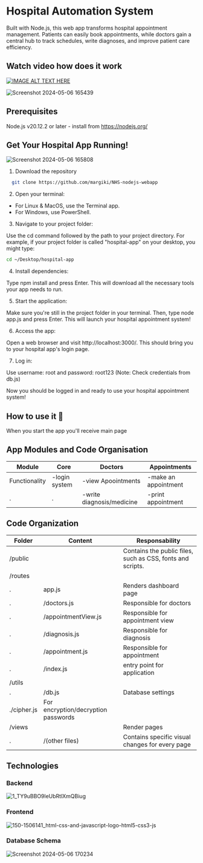 
# Hospital Automation System

Built with Node.js, this web app transforms hospital appointment management. Patients can easily book appointments, while doctors gain a central hub to track schedules, write diagnoses, and improve patient care efficiency.

## Watch video how does it work

[![IMAGE ALT TEXT HERE](https://img.youtube.com/vi/YOUTUBE_VIDEO_ID_HERE/0.jpg)](https://www.youtube.com/watch?v=9drUB1ugAQc)



![Screenshot 2024-05-06 165439](https://github.com/dtksagyn/hospital-automation-system-dbms/assets/161740245/6f5954c3-0ee4-4026-96be-53a5b31685e5)


## Prerequisites
 Node.js v20.12.2 or later - install from https://nodejs.org/
## Get Your Hospital App Running!

![Screenshot 2024-05-06 165808](https://github.com/dtksagyn/hospital-automation-system-dbms/assets/161740245/b3d46291-c203-4b0c-a690-107551dea53b)


1. Download the repository
```bash
  git clone https://github.com/margiki/NHS-nodejs-webapp
```


2. Open your terminal:

- For Linux & MacOS, use the Terminal app.
- For Windows, use PowerShell.

3. Navigate to your project folder:

Use the cd command followed by the path to your project directory. For example, if your project folder is called "hospital-app" on your desktop, you might type:

```bash
cd ~/Desktop/hospital-app
```
4. Install dependencies:

Type npm install and press Enter. This will download all the necessary tools your app needs to run.

5. Start the application:

Make sure you're still in the project folder in your terminal. Then, type node app.js and press Enter. This will launch your hospital appointment system!

6. Access the app:

Open a web browser and visit http://localhost:3000/. This should bring you to your hospital app's login page.

7. Log in:

Use username: root and password: root123 (Note: Check credentials from db.js) 

Now you should be logged in and ready to use your hospital appointment system!
## How to use it 📖

When you start the app you'll receive main page

## App Modules and Code Organisation

|  Module | Core | Doctors| Appointments|
| --- | --- | --- | --- |
| Functionality | -login system | -view Apoointments| -make an appointment|
| . | .| -write diagnosis/medicine| -print appointment|
## Code Organization

|  Folder | Content | Responsability| 
| --- | --- | --- |
|/public| |		Contains the public files, such as CSS, fonts and scripts.|
|/routes| ||Manage the HTTP requests. Is divided into smaller modules responsible for disjoint tasks|
|.|	app.js|	Renders dashboard page|
|.|/doctors.js|	Responsible for doctors|
|.|/appointmentView.js|	Responsible for appointment view|
|.|/diagnosis.js|	Responsible for  diagnosis|
|.|/appointment.js|	Responsible for appointment|
|.|/index.js|	entry point for application|
|/utils|	||	Defines the database and Schemas|
|.|/db.js|	Database settings|
|./cipher.js|For encryption/decryption passwords|  
|/views| |Render pages|
|.|	/(other files)|	Contains specific visual changes for every page|



## Technologies

### Backend
![1_TY9uBBO9leUbRtlXmQBiug](https://github.com/dtksagyn/hospital-automation-system-dbms/assets/161740245/4691dea8-9fbe-46fb-a28b-6bda3d6bc2b4)

### Frontend
![150-1506141_html-css-and-javascript-logo-html5-css3-js](https://github.com/dtksagyn/hospital-automation-system-dbms/assets/161740245/e80e6ab9-cec5-4cf5-81e0-eaf730cf72e5)

### Database Schema
![Screenshot 2024-05-06 170234](https://github.com/dtksagyn/hospital-automation-system-dbms/assets/161740245/49646dad-3573-4165-9e60-eb4cceeea5da)

